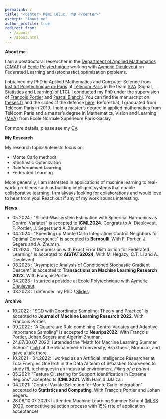 ```yaml
---
permalink: /
title: "<center> Rémi Leluc, PhD </center>"
excerpt: "About me"
author_profile: true
redirect_from: 
  - /about/
  - /about.html
---
```



**About me**

I am a postdoctoral researcher in the [Department of Applied Mathematics (CMAP)](https://portail.polytechnique.edu/cmap/en/groups/statistique-apprentissage-simulation-image) at [École Polytechnique](https://www.polytechnique.edu/en) working with [Aymeric Dieuleveut](http://www.cmap.polytechnique.fr/~aymeric.dieuleveut/) on Federated Learning and (stochastic) optimization problems.

I obtained my PhD in Applied Mathematics and Computer Science from [Institut Polytechnique de Paris](https://www.ip-paris.fr/en/search?s=en%20home%20en) at [Télécom Paris](https://www.telecom-paris.fr/) in the team [S2A](http://www.tsi.telecom-paristech.fr/ssa/) (Signal, Statistics and Learning) of LTCI. I conducted my PhD under the supervision of [François Portier](https://sites.google.com/site/fportierwebpage/) and [Pascal Bianchi](https://bianchi.wp.imt.fr/). You can find the manuscript on [theses.fr](https://www.theses.fr/2023IPPAT007) and the slides of the defense [here](https://remileluc.github.io/assets/slides_defense.pdf). Before that, I graduated from Télécom Paris in 2019. I hold a master’s degree in applied mathematics from Télécom Paris and a master’s degree in Mathematics, Vision and Learning ([MVA](https://www.master-mva.com/)) from Ecole Normale Supérieure Paris-Saclay. 

For more details, please see my [CV](https://remileluc.github.io/assets/resume.pdf).

**My Research**

My research topics/interests focus on: 
- Monte Carlo methods
- Stochastic Optimization
- Reinforcement Learning
- Federated Learning

More generally, I am interested in applications of machine learning to real-world problems such as building intelligent systems that enable collaborative learning. I am always looking for collaborations and would love to hear from you! Reach out if any of my work sounds interesting.

**News**
- 05.2024 : "Sliced-Wasserstein Estimation with Spherical Harmonics as Control Variates" is accepted to **ICML2024**. Congrats to A. Dieuleveut, F. Portier, J. Segers and A. Zhuman!
- 04.2024 : "Speeding up Monte Carlo Integration: Control Neighbors for Optimal Convergence" is accepted to **Bernoulli**. With F. Portier, J. Segers and A. Zhuman.
- 01.2024 : "Compression with Exact Error Distribution for Federated Learning" is accepted to **AISTATS2024**. With M. Hegazy, C.T. Li and A. Dieuleveut.
- 08.2023 : "Asymptotic Analysis of Conditioned Stochastic Gradient Descent" is accepted to **Transactions on Machine Learning Research 2023**. With François Portier.
- 04.2023 : I started a postdoc at Ecole Polytechnique with [Aymeric Dieuleveut](http://www.cmap.polytechnique.fr/~aymeric.dieuleveut/).
- 03.2023 : I defended my PhD ! [Slides](https://remileluc.github.io/assets/slides_defense.pdf)

**Archive**
- 10.2022 : "SGD with Coordinate Sampling: Theory and Practice" is accepted to **Journal of Machine Learning Research 2022**. With François Portier.
- 09.2022 : "A Quadrature Rule combining Control Variates and Adaptive Importance Sampling" is accepted to **Neurips2022**. With François Portier, Johan Segers and Aigerim Zhuman.
-  24.07/30.07 2022: I attended the "Math for Machine Learning Summer School" ([link](https://www.emines-ingenieur.org/en/education/summer-school)) at the Mohammed VI university, Ben Guerir, Morocco, and gave a talk there.
- 10.2021 - 04.2022: I worked as an Artificial Intelligence Researcher at TotalEnergies OneTech in the Data AI team of Sébastien Gourvénec to study RL techniques in an industrial environment. _Filing of a patent_
- 05.2021: "Feature Clustering for Support Identification in Extreme Regions" accepted to **ICML2021**. With Hamid Jalalzai.
- 04.2021: "Control Variate Selection for Monte Carlo Integration" accepted to **Statistics and Computing**. With François Portier and Johan Segers.
-  28.08/10.07 2020: I attended Machine Learning Summer School ([MLSS 2020](http://mlss.tuebingen.mpg.de/2020/), competitive selection process with 15% rate of application acceptance)

